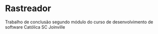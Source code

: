 # Rastreador
Trabalho de conclusão segundo módulo do curso de desenvolvimento de software Católica SC Joinville
